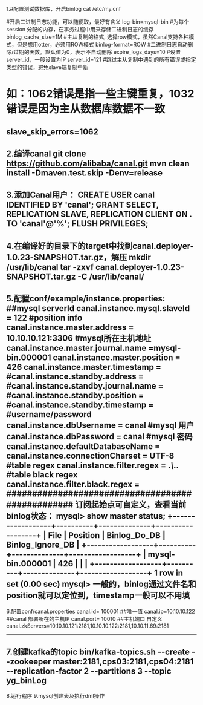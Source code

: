 1.#配置测试数据库，开启binlog
cat  /etc/my.cnf　

#开启二进制日志功能，可以随便取，最好有含义
log-bin=mysql-bin
#为每个session 分配的内存，在事务过程中用来存储二进制日志的缓存
binlog_cache_size=1M
#主从复制的格式, 选择row模式，虽然Canal支持各种模式，但是想用otter，必须用ROW模式
binlog-format=ROW
#二进制日志自动删除/过期的天数。默认值为0，表示不自动删除
expire_logs_days=10
#设置server_id，一般设置为IP
server_id=121
#跳过主从复制中遇到的所有错误或指定类型的错误，避免slave端复制中断
# 如：1062错误是指一些主键重复，1032错误是因为主从数据库数据不一致
slave_skip_errors=1062
--------------------------------------------------------------------
2.编译canal
git clone https://github.com/alibaba/canal.git
mvn clean install -Dmaven.test.skip -Denv=release
--------------------------------------------------------------------
3.添加Canal用户：
CREATE USER canal IDENTIFIED BY 'canal';
GRANT SELECT, REPLICATION SLAVE, REPLICATION CLIENT ON *.* TO 'canal'@'%';
FLUSH PRIVILEGES;
---------------------------------------------------------------------------
4.在编译好的目录下的target中找到canal.deployer-1.0.23-SNAPSHOT.tar.gz，解压
mkdir /usr/lib/canal
tar -zxvf canal.deployer-1.0.23-SNAPSHOT.tar.gz  -C /usr/lib/canal/
---------------------------------------------------------------------------
5.配置conf/example/instance.properties:
##mysql serverId
canal.instance.mysql.slaveId = 122
#position info
canal.instance.master.address = 10.10.10.121:3306    #mysql所在主机地址
canal.instance.master.journal.name =mysql-bin.000001
canal.instance.master.position = 426
canal.instance.master.timestamp =
#canal.instance.standby.address =
#canal.instance.standby.journal.name =
#canal.instance.standby.position =
#canal.instance.standby.timestamp =
#username/password
canal.instance.dbUsername = canal     #mysql 用户
canal.instance.dbPassword = canal     #mysql 密码
canal.instance.defaultDatabaseName =
canal.instance.connectionCharset = UTF-8
#table regex
canal.instance.filter.regex = .*\\..*
#table black regex
canal.instance.filter.black.regex =
#################################################
订阅起始点可自定义，查看当前binlog状态：
mysql> show master status;
+------------------+----------+--------------+------------------+
| File             | Position | Binlog_Do_DB | Binlog_Ignore_DB |
+------------------+----------+--------------+------------------+
| mysql-bin.000001 |      426 |              |                  |
+------------------+----------+--------------+------------------+
1 row in set (0.00 sec)
mysql>
一般的，binlog通过文件名和position就可以定位到，timestamp一般可以不用填
-----------------------------------------------------------------------
6.配置conf/canal.properties
canal.id= 100001       ##唯一值
canal.ip=10.10.10.122  ##canal 部署所在的主机IP
canal.port= 10010      ##主机端口 自定义
canal.zkServers=10.10.10.121:2181,10.10.10.122:2181,10.10.11.69:2181

-----------------------------------------------------------------------
7.创建kafka的topic
bin/kafka-topics.sh --create --zookeeper master:2181,cps03:2181,cps04:2181 --replication-factor 2 --partitions 3 --topic  yg_binLog
------------------------------------------------------------------------
8.运行程序
9.mysql创建表及执行dml操作


